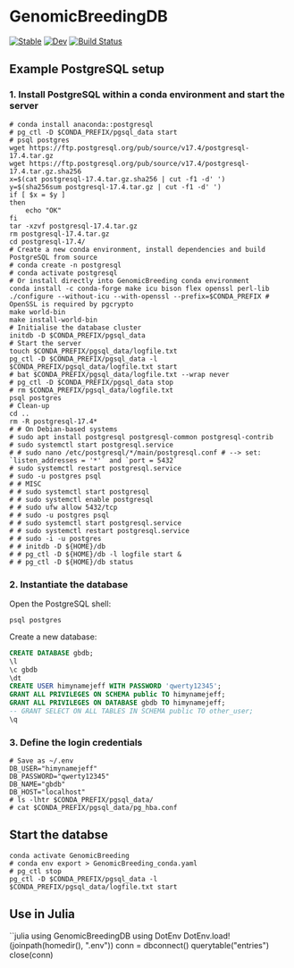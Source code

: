 # GenomicBreedingDB

[![Stable](https://img.shields.io/badge/docs-stable-blue.svg)](https://GenomicBreeding.github.io/GenomicBreedingDB.jl/stable/)
[![Dev](https://img.shields.io/badge/docs-dev-blue.svg)](https://GenomicBreeding.github.io/GenomicBreedingDB.jl/dev/)
[![Build Status](https://github.com/GenomicBreeding/GenomicBreedingDB.jl/actions/workflows/CI.yml/badge.svg?branch=main)](https://github.com/GenomicBreeding/GenomicBreedingDB.jl/actions/workflows/CI.yml?query=branch%3Amain)


## Example PostgreSQL setup

### 1. Install PostgreSQL within a conda environment and start the server

```shell
# conda install anaconda::postgresql
# pg_ctl -D $CONDA_PREFIX/pgsql_data start
# psql postgres
wget https://ftp.postgresql.org/pub/source/v17.4/postgresql-17.4.tar.gz
wget https://ftp.postgresql.org/pub/source/v17.4/postgresql-17.4.tar.gz.sha256
x=$(cat postgresql-17.4.tar.gz.sha256 | cut -f1 -d' ')
y=$(sha256sum postgresql-17.4.tar.gz | cut -f1 -d' ')
if [ $x = $y ]
then
    echo "OK"
fi
tar -xzvf postgresql-17.4.tar.gz
rm postgresql-17.4.tar.gz
cd postgresql-17.4/
# Create a new conda environment, install dependencies and build PostgreSQL from source
# conda create -n postgresql
# conda activate postgresql
# Or install directly into GenomicBreeding conda environment
conda install -c conda-forge make icu bison flex openssl perl-lib
./configure --without-icu --with-openssl --prefix=$CONDA_PREFIX # OpenSSL is required by pgcrypto
make world-bin
make install-world-bin
# Initialise the database cluster
initdb -D $CONDA_PREFIX/pgsql_data
# Start the server
touch $CONDA_PREFIX/pgsql_data/logfile.txt
pg_ctl -D $CONDA_PREFIX/pgsql_data -l $CONDA_PREFIX/pgsql_data/logfile.txt start
# bat $CONDA_PREFIX/pgsql_data/logfile.txt --wrap never
# pg_ctl -D $CONDA_PREFIX/pgsql_data stop
# rm $CONDA_PREFIX/pgsql_data/logfile.txt
psql postgres
# Clean-up
cd ..
rm -R postgresql-17.4*
# # On Debian-based systems
# sudo apt install postgresql postgresql-common postgresql-contrib
# sudo systemctl start postgresql.service
# # sudo nano /etc/postgresql/*/main/postgresql.conf # --> set: `listen_addresses = '*'` and `port = 5432`
# sudo systemctl restart postgresql.service
# sudo -u postgres psql
# # MISC
# # sudo systemctl start postgresql
# # sudo systemctl enable postgresql
# # sudo ufw allow 5432/tcp
# # sudo -u postgres psql
# # sudo systemctl start postgresql.service
# # sudo systemctl restart postgresql.service
# # sudo -i -u postgres
# # initdb -D ${HOME}/db
# # pg_ctl -D ${HOME}/db -l logfile start &
# # pg_ctl -D ${HOME}/db status
```

### 2. Instantiate the database

Open the PostgreSQL shell:

```shell
psql postgres
```

Create a new database:

```sql
CREATE DATABASE gbdb;
\l
\c gbdb
\dt
CREATE USER himynamejeff WITH PASSWORD 'qwerty12345';
GRANT ALL PRIVILEGES ON SCHEMA public TO himynamejeff;
GRANT ALL PRIVILEGES ON DATABASE gbdb TO himynamejeff;
-- GRANT SELECT ON ALL TABLES IN SCHEMA public TO other_user;
\q
```

### 3. Define the login credentials

```shell
# Save as ~/.env
DB_USER="himynamejeff"
DB_PASSWORD="qwerty12345"
DB_NAME="gbdb"
DB_HOST="localhost"
# ls -lhtr $CONDA_PREFIX/pgsql_data/
# cat $CONDA_PREFIX/pgsql_data/pg_hba.conf
```

## Start the databse

```shell
conda activate GenomicBreeding
# conda env export > GenomicBreeding_conda.yaml
# pg_ctl stop
pg_ctl -D $CONDA_PREFIX/pgsql_data -l $CONDA_PREFIX/pgsql_data/logfile.txt start
```

## Use in Julia

``julia
using GenomicBreedingDB
using DotEnv
DotEnv.load!(joinpath(homedir(), ".env"))
conn = dbconnect()
querytable("entries")
close(conn)
```